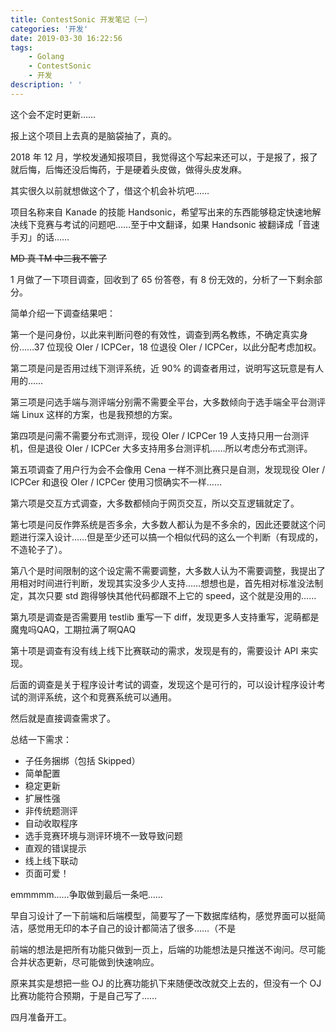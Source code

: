 ```yaml
---
title: ContestSonic 开发笔记（一）
categories: '开发'
date: 2019-03-30 16:22:56
tags:
	- Golang
	- ContestSonic
	- 开发
description: ' '
---
```


这个会不定时更新……

报上这个项目上去真的是脑袋抽了，真的。

2018 年 12 月，学校发通知报项目，我觉得这个写起来还可以，于是报了，报了就后悔，后悔还没后悔药，于是硬着头皮做，做得头皮发麻。

其实很久以前就想做这个了，借这个机会补坑吧……

项目名称来自 Kanade 的技能 Handsonic，希望写出来的东西能够稳定快速地解决线下竞赛与考试的问题吧……至于中文翻译，如果 Handsonic 被翻译成「音速手刃」的话……

~~MD 真 TM 中二我不管了~~

1 月做了一下项目调查，回收到了 65 份答卷，有 8 份无效的，分析了一下剩余部分。

简单介绍一下调查结果吧：

第一个是问身份，以此来判断问卷的有效性，调查到两名教练，不确定真实身份……37 位现役 OIer / ICPCer，18 位退役 OIer / ICPCer，以此分配考虑加权。

第二项是问是否用过线下测评系统，近 90% 的调查者用过，说明写这玩意是有人用的……

第三项是问选手端与测评端分别需不需要全平台，大多数倾向于选手端全平台测评端 Linux 这样的方案，也是我预想的方案。

第四项是问需不需要分布式测评，现役 OIer / ICPCer 19 人支持只用一台测评机，但是退役 OIer / ICPCer 大多支持用多台测评机……所以考虑分布式测评。

第五项调查了用户行为会不会像用 Cena 一样不测比赛只是自测，发现现役 OIer / ICPCer 和退役 OIer / ICPCer 使用习惯确实不一样……

第六项是交互方式调查，大多数都倾向于网页交互，所以交互逻辑就定了。

第七项是问反作弊系统是否多余，大多数人都认为是不多余的，因此还要就这个问题进行深入设计……但是至少还可以搞一个相似代码的这么一个判断（有现成的，不造轮子了）。

第八个是时间限制的这个设定需不需要调整，大多数人认为不需要调整，我提出了用相对时间进行判断，发现其实没多少人支持……想想也是，首先相对标准没法制定，其次只要 std 跑得够快其他代码都跟不上它的 speed，这个就是没用的……

第九项是调查是否需要用 testlib 重写一下 diff，发现更多人支持重写，泥萌都是魔鬼吗QAQ，工期拉满了啊QAQ

第十项是调查有没有线上线下比赛联动的需求，发现是有的，需要设计 API 来实现。

后面的调查是关于程序设计考试的调查，发现这个是可行的，可以设计程序设计考试的测评系统，这个和竞赛系统可以通用。

然后就是直接调查需求了。

总结一下需求：

- 子任务捆绑（包括 Skipped）
- 简单配置
- 稳定更新
- 扩展性强
- 非传统题测评
- 自动收取程序
- 选手竞赛环境与测评环境不一致导致问题
- 直观的错误提示
- 线上线下联动
- 页面可爱！

emmmmm……争取做到最后一条吧……

早自习设计了一下前端和后端模型，简要写了一下数据库结构，感觉界面可以挺简洁，感觉用无印的本子自己的设计都简洁了很多……（不是

前端的想法是把所有功能只做到一页上，后端的功能想法是只推送不询问。尽可能合并状态更新，尽可能做到快速响应。

原来其实是想把一些 OJ 的比赛功能扒下来随便改改就交上去的，但没有一个 OJ 比赛功能符合预期，于是自己写了……

四月准备开工。
